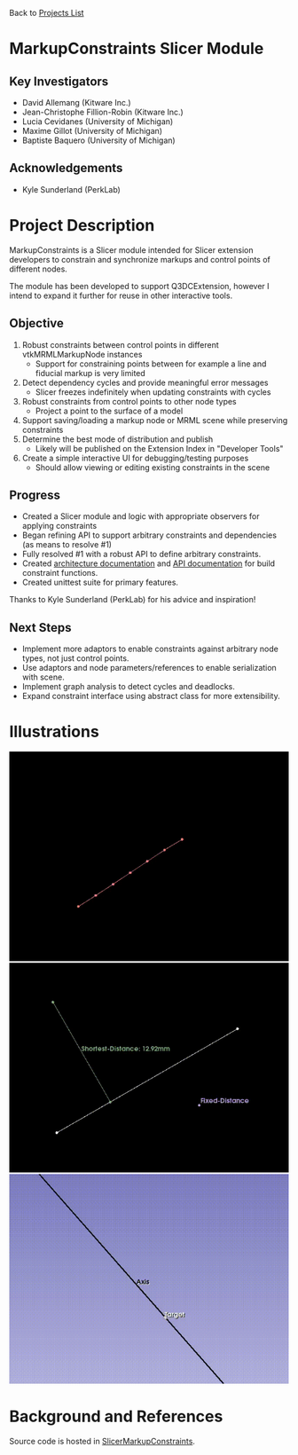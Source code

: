 Back to [Projects List](../../README.md#ProjectsList)

# MarkupConstraints Slicer Module

## Key Investigators

- David Allemang (Kitware Inc.)
- Jean-Christophe Fillion-Robin (Kitware Inc.)
- Lucia Cevidanes (University of Michigan)
- Maxime Gillot (University of Michigan)
- Baptiste Baquero (University of Michigan)

## Acknowledgements

- Kyle Sunderland (PerkLab)

# Project Description

MarkupConstraints is a Slicer module intended for Slicer extension developers to constrain
and synchronize markups and control points of different nodes.

The module has been developed to support Q3DCExtension, however I intend to expand it
further for reuse in other interactive tools.

## Objective

1. Robust constraints between control points in different vtkMRMLMarkupNode instances
   * Support for constraining points between for example a line and fiducial markup is
     very limited
2. Detect dependency cycles and provide meaningful error messages
   * Slicer freezes indefinitely when updating constraints with cycles
3. Robust constraints from control points to other node types
   * Project a point to the surface of a model
4. Support saving/loading a markup node or MRML scene while preserving constraints
5. Determine the best mode of distribution and publish
   * Likely will be published on the Extension Index in "Developer Tools"
6. Create a simple interactive UI for debugging/testing purposes
   * Should allow viewing or editing existing constraints in the scene

## Progress

* Created a Slicer module and logic with appropriate observers for applying constraints
* Began refining API to support arbitrary constraints and dependencies (as means to
  resolve #1)
* Fully resolved #1 with a robust API to define arbitrary constraints.
* Created [architecture documentation][arch] and [API documentation][api] for build constraint functions.
* Created unittest suite for primary features.

[arch]: https://github.com/KitwareMedical/SlicerMarkupConstraints/blob/main/Docs/Architecture.md
[api]: https://github.com/KitwareMedical/SlicerMarkupConstraints/blob/main/Docs/API.md

Thanks to Kyle Sunderland (PerkLab) for his advice and inspiration!

## Next Steps

* Implement more adaptors to enable constraints against arbitrary node types, not just control points.
* Use adaptors and node parameters/references to enable serialization with scene.
* Implement graph analysis to detect cycles and deadlocks.
* Expand constraint interface using abstract class for more extensibility.

# Illustrations

![Projection and Distance constraints](./length-chain.gif)
![Chain of distance constraints](./project-anchor.gif)
![Constraint Demo](./project-axis.gif)

# Background and References

Source code is hosted in [SlicerMarkupConstraints][repo].

[repo]: https://github.com/KitwareMedical/SlicerMarkupConstraints
